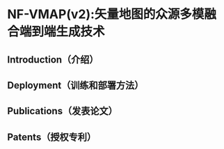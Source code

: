 # NF-VMAP(v2):矢量地图的众源多模融合端到端生成技术

## Introduction（介绍）

## Deployment（训练和部署方法）

## Publications（发表论文）

## Patents（授权专利）